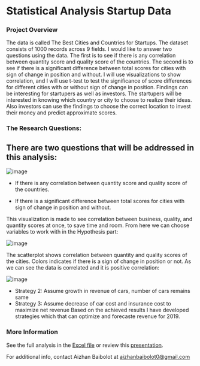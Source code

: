 # **Statistical Analysis Startup Data**
### Project Overview <p>
The data is called The Best Cities and Countries for Startups. The dataset consists of 1000 records across 9 fields. I would like to answer two questions 
using the data. The first is to see if there is any correlation between quantity score and quality score of the countries. The second is to see if there
is a significant difference between total scores for cities with sign of change in position and without. I will use visualizations to show correlation,
and I will use t-test to test the significance of score differences for different cities with or without sign of change in position. Findings can be 
interesting for startupers as well as investors. The startupers will be interested in knowing which country or city to choose to realize their ideas. 
Also investors can use the findings to choose the correct location to invest their money and predict approximate scores.

### The Research Questions: <p>
## There are two questions that will be addressed in this analysis:
![image](https://user-images.githubusercontent.com/98500457/200922987-de2b5dee-66d8-4197-896c-bd68dd39b3d3.png)

* If there is any correlation between quantity score and quality score of the countries.
  
* If there is a significant difference between total scores for cities with sign of change in position and without.
  
This visualization is made to see correlation between business, quality, and quantity scores at once, to save time and room. From here we can choose variables to work with in the Hypothesis part:
  
![image](https://user-images.githubusercontent.com/98500457/200921028-053100bc-cf09-42ec-9eb0-ed8ac9516ce7.png)

The scatterplot shows correlation between quantity and quality scores of the cities. Colors indicates if there is a sign of change in position or not. As we can see the data is correlated and it is positive correlation:  
  
![image](https://user-images.githubusercontent.com/98500457/200920821-d7df61ad-4b56-420e-b956-02a0f3e7dc32.png)
  

  
* Strategy 2: Assume growth in revenue of cars, number of cars remains same
* Strategy 3: Assume decrease of car cost and insurance cost to maximize net revenue
Based on the achieved results I have developed strategies which that can optimize and forecaste revenue for 2019. 

### More Information
See the full analysis in the [Excel file](https://1drv.ms/x/s!Aq0hO2ADWvnDgRgk7AValxXS06hH) or review this [presentation](https://github.com/Aizhanbaibolot/Car_Rental/blob/main/Case%20study_Lariat.pdf).

For additional info, contact Aizhan Baibolot at []()aizhanbaibolot0@gmail.com
